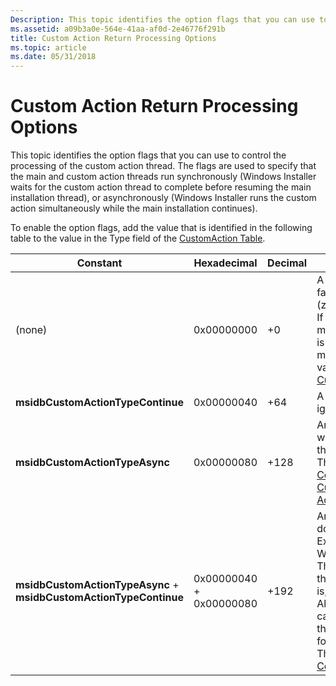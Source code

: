 ```yaml
---
Description: This topic identifies the option flags that you can use to control the processing of the custom action thread.
ms.assetid: a09b3a0e-564e-41aa-af0d-2e46776f291b
title: Custom Action Return Processing Options
ms.topic: article
ms.date: 05/31/2018
---
```


# Custom Action Return Processing Options

This topic identifies the option flags that you can use to control the processing of the custom action thread. The flags are used to specify that the main and custom action threads run synchronously (Windows Installer waits for the custom action thread to complete before resuming the main installation thread), or asynchronously (Windows Installer runs the custom action simultaneously while the main installation continues).

To enable the option flags, add the value that is identified in the following table to the value in the Type field of the [CustomAction Table](customaction-table.md).



| Constant                                                           | Hexadecimal             | Decimal | Description                                                                                                                                                                                                                                                                                                                                                                                                                                                                                                                    |
|--------------------------------------------------------------------|-------------------------|---------|--------------------------------------------------------------------------------------------------------------------------------------------------------------------------------------------------------------------------------------------------------------------------------------------------------------------------------------------------------------------------------------------------------------------------------------------------------------------------------------------------------------------------------|
| (none)                                                             | 0x00000000              | +0      | A synchronous execution that fails if the exit code is not 0 (zero). <br/> If the flag msidbCustomActionTypeContinue is not set, then the custom action must return one of the return values that is described in [Custom Action Return Values](custom-action-return-values.md).<br/>                                                                                                                                                                                                                             |
| **msidbCustomActionTypeContinue**                                  | 0x00000040              | +64     | A synchronous execution that ignores exit code and continues.<br/>                                                                                                                                                                                                                                                                                                                                                                                                                                                       |
| **msidbCustomActionTypeAsync**                                     | 0x00000080              | +128    | An asynchronous execution that waits for exit code at the end of the sequence.<br/> This option cannot be used with [Concurrent Installations](concurrent-installations.md), [Rollback Custom Actions](rollback-custom-actions.md), or [Script Custom Actions](scripts.md).<br/>                                                                                                                                                                                                                                |
| **msidbCustomActionTypeAsync** + **msidbCustomActionTypeContinue** | 0x00000040 + 0x00000080 | +192    | An asynchronous execution that does not wait for completion.<br/> Execution continues after Windows Installer terminates.<br/> This option can only be used with the EXE type custom actions that is, [executable files](executable-files.md). <br/> All other types of custom actions can be asynchronous only within the install session, and must end for the installation to terminate.<br/> This option cannot be used with [Concurrent Installations](concurrent-installations.md).<br/> |



 

 

 




